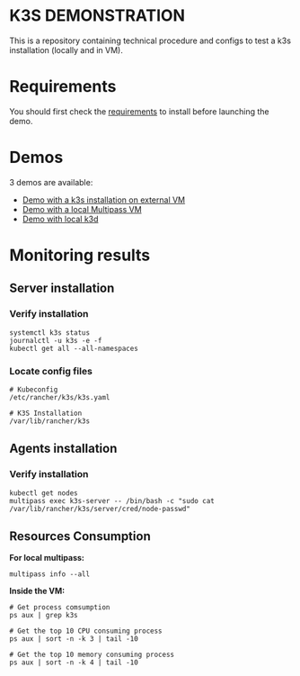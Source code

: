 K3S DEMONSTRATION
=================

This is a repository containing technical procedure and configs to test a k3s installation (locally and in VM). 

# Requirements

You should first check the [requirements](requirements.md) to install before launching the demo.

# Demos

3 demos are available:
- [Demo with a k3s installation on external VM](demo-k3s.md)
- [Demo with a local Multipass VM](demo-with-multipass.md)
- [Demo with local k3d](demo-k3d.md)


# Monitoring results

## Server installation
### Verify installation
```
systemctl k3s status
journalctl -u k3s -e -f
kubectl get all --all-namespaces
```

### Locate config files
```
# Kubeconfig
/etc/rancher/k3s/k3s.yaml

# K3S Installation
/var/lib/rancher/k3s
```

## Agents installation

### Verify installation
```
kubectl get nodes
multipass exec k3s-server -- /bin/bash -c "sudo cat /var/lib/rancher/k3s/server/cred/node-passwd"
```

## Resources Consumption
**For local multipass:**
```
multipass info --all
```

**Inside the VM:**
```
# Get process comsumption
ps aux | grep k3s

# Get the top 10 CPU consuming process
ps aux | sort -n -k 3 | tail -10

# Get the top 10 memory consuming process
ps aux | sort -n -k 4 | tail -10
```

